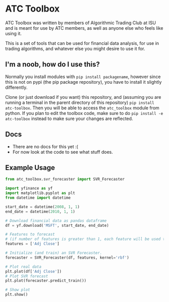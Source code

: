 # ATC Toolbox
ATC Toolbox was written by members of Algorithmic Trading Club at ISU and is meant for use by ATC members, as well as anyone else who feels like using it. 

This is a set of tools that can be used for financial data analysis, for use in trading algorithms, and whatever else you might desire to use it for.

## I'm a noob, how do I use this?

Normally you install modules with `pip install packagename`, however since this is not on pypi (the pip package repository), you have to install it slightly differently.

Clone (or just download if you want) this repository, and (assuming you are running a terminal in the parent directory of this repository) `pip install atc-toolbox`. Then you will be able to access the `atc_toolbox` module from python. If you plan to edit the toolbox code, make sure to do `pip install -e atc-toolbox` instead to make sure your changes are reflected.

## Docs
- There are no docs for this yet :(
- For now look at the code to see what stuff does.

## Example Usage

```py
from atc_toolbox.svr_forecaster import SVR_Forecaster

import yfinance as yf
import matplotlib.pyplot as plt
from datetime import datetime

start_date = datetime(2008, 1, 1)
end_date = datetime(2010, 1, 1)

# Download financial data as pandas dataframe
df = yf.download('MSFT', start_date, end_date)

# Features to forecast
# (if number of features is greater than 1, each feature will be used to train a different submodel)
features = ['Adj Close']

# Initialize (and train) an SVR Forecaster.
forecaster = SVR_Forecaster(df, features, kernel='rbf')

# Plot real data
plt.plot(df['Adj Close'])
# Plot SVR forecast
plt.plot(forecaster.predict_train())

# Show plot
plt.show()
```